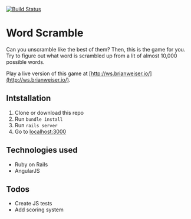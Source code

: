 [![Build Status](https://travis-ci.org/imamathwiz/Word-Scramble.svg?branch=master)](https://travis-ci.org/imamathwiz/Word-Scramble)

# Word Scramble

Can you unscramble like the best of them? Then, this is the game for you. Try to figure out what word is scrambled up from a lit of almost 10,000 possible words.

Play a live version of this game at [http://ws.brianweiser.io/](http://ws.brianweiser.io/).

## Intstallation

1. Clone or download this repo
2. Run `bundle install`
3. Run `rails server`
4. Go to [localhost:3000](localhost:3000)

## Technologies used

* Ruby on Rails
* AngularJS

## Todos

* Create JS tests
* Add scoring system
